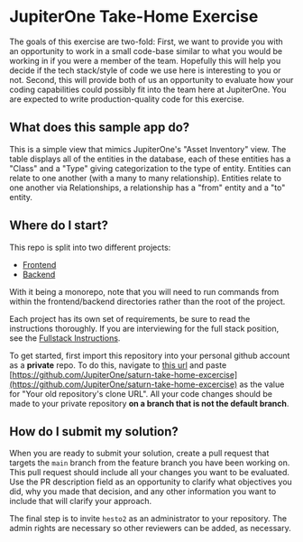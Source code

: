 # JupiterOne Take-Home Exercise
The goals of this exercise are two-fold: First, we want to provide you with an opportunity to work in a small code-base similar to what you would be working in if you were a member of the team. Hopefully this will help you decide if the tech stack/style of code we use here is interesting to you or not. Second, this will provide both of us an opportunity to evaluate how your coding capabilities could possibly fit into the team here at JupiterOne. You are expected to write production-quality code for this exercise.

## What does this sample app do?
This is a simple view that mimics JupiterOne's "Asset Inventory" view. The table displays all of the entities in the database, each of these entities has a "Class" and a "Type" giving categorization to the type of entity. Entities can relate to one another (with a many to many relationship). Entities relate to one another via Relationships, a relationship has a "from" entity and a "to" entity.

## Where do I start?
This repo is split into two different projects:

- [Frontend](frontend/README.md)
- [Backend](backend/README.md)

With it being a monorepo, note that you will need to run commands from within the frontend/backend directories rather than the root of the project.

Each project has its own set of requirements, be sure to read the instructions thoroughly. If you are interviewing for the full stack position, see the [Fullstack Instructions](fullstack-instructions.md).

To get started, first import this repository into your personal github account as a **private** repo. To do this, navigate to [this url](https://github.com/new/import) and paste [https://github.com/JupiterOne/saturn-take-home-excercise](https://github.com/JupiterOne/saturn-take-home-excercise) as the value for "Your old repository's clone URL". All your code changes should be made to your private repository **on a branch that is not the default branch**.

## How do I submit my solution?
When you are ready to submit your solution, create a pull request that targets the `main` branch from the feature branch you have been working on. This pull request should include all your changes you want to be evaluated. Use the PR description field as an opportunity to clarify what objectives you did, why you made that decision, and any other information you want to include that will clarify your approach.

The final step is to invite `hesto2` as an administrator to your repository. The admin rights are necessary so other reviewers can be added, as necessary.
